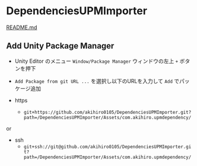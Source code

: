 # DependenciesUPMImporter
[README.md](./DependenciesUPMImporter/Assets/com.akihiro.upmdependency/Documentation/README.md)

## Add Unity Package Manager
- Unity Editor のメニュー `Window/Package Manager` ウィンドウの左上 `+` ボタンを押下
- `Add Package from git URL ...` を選択し以下のURLを入力して `Add` でパッケージ追加

- https
    - `git+https://github.com/akihiro0105/DependenciesUPMImporter.git?path=/DependenciesUPMImporter/Assets/com.akihiro.upmdependency/`

or

- ssh
    - `git+ssh://git@github.com/akihiro0105/DependenciesUPMImporter.git?path=/DependenciesUPMImporter/Assets/com.akihiro.upmdependency/`

